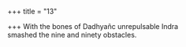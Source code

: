 +++
title = "13"

+++
With the bones of Dadhyañc unrepulsable Indra  
smashed the nine and ninety obstacles.  